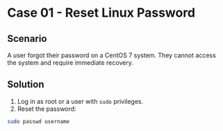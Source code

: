 # Case 01 - Reset Linux Password

## Scenario
A user forgot their password on a CentOS 7 system. They cannot access the system and require immediate recovery.

## Solution
1. Log in as root or a user with `sudo` privileges.
2. Reset the password:
```bash
sudo passwd username
